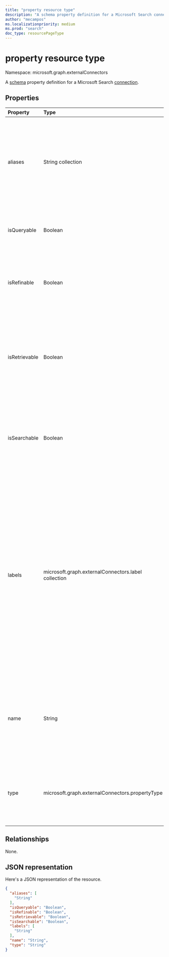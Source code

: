 ```yaml
---
title: "property resource type"
description: "A schema property definition for a Microsoft Search connection."
author: "mecampos"
ms.localizationpriority: medium
ms.prod: "search"
doc_type: resourcePageType
---
```


# property resource type

Namespace: microsoft.graph.externalConnectors



A [schema](externalconnectors-schema.md) property definition for a Microsoft Search [connection](externalconnectors-externalconnection.md).

## Properties
|Property|Type|Description|
|:---|:---|:---|
|aliases|String collection|A set of aliases or a friendly name for the property. Maximum 32 characters. Only alphanumeric characters allowed. For example, each string may not contain control characters, whitespace, or any of the following: `:`, `;`, `,`, `(`, `)`, `[`, `]`, `{`, `}`, `%`, `$`, `+`, `!`, `*`, `=`, `&`, `?`, `@`, `#`, `\`, `~`, `'`, `"`, `<`, `>`, `` ` ``, `^`. Optional.|
|isQueryable|Boolean|Specifies if the property is queryable. Queryable properties can be used in [Keyword Query Language (KQL) queries](/sharepoint/dev/general-development/keyword-query-language-kql-syntax-reference). Optional.|
|isRefinable|Boolean|Specifies if the property is refinable.  Refinable properties can be used to filter search results in the [Search API](search-api-overview.md) and add a refiner control in the Microsoft Search user experience. Optional.|
|isRetrievable|Boolean|Specifies if the property is retrievable. Retrievable properties are returned in the result set when items are returned by the search API. Retrievable properties are also available to add to the display template used to render search results. Optional.|
|isSearchable|Boolean|Specifies if the property is searchable. Only properties of type `String` or `StringCollection` can be searchable. Nonsearchable properties aren't added to the search index. Optional.|
|labels|microsoft.graph.externalConnectors.label collection|Specifies one or more well-known tags added against a property. Labels help Microsoft Search understand the semantics of the data in the connection. Adding appropriate labels would result in an enhanced search experience (for example, better relevance). Optional.<br><br>The possible values are: `title`, `url`, `createdBy`, `lastModifiedBy`, `authors`, `createdDateTime`, `lastModifiedDateTime`, `fileName`, `fileExtension`, `unknownFutureValue`, `iconUrl`. You must use the `Prefer: include-unknown-enum-members` request header to get the following value in this [evolvable enum](/graph/best-practices-concept#handling-future-members-in-evolvable-enumerations): `iconUrl`.|
|name|String|The name of the property. Maximum 32 characters. Only alphanumeric characters allowed. For example, each string may not contain control characters, whitespace, or any of the following: `:`, `;`, `,`, `(`, `)`, `[`, `]`, `{`, `}`, `%`, `$`, `+`, `!`, `*`, `=`, `&`, `?`, `@`, `#`, `\`, `~`, `'`, `"`, `<`, `>`, `` ` ``, `^`.  Required.|
|type|microsoft.graph.externalConnectors.propertyType|The data type of the property. Possible values are: `string`, `int64`, `double`, `dateTime`, `boolean`, `stringCollection`, `int64Collection`, `doubleCollection`, `dateTimeCollection`, `unknownFutureValue`.|

## Relationships
None.

## JSON representation
Here's a JSON representation of the resource.
<!-- {
  "blockType": "resource",
  "@odata.type": "microsoft.graph.externalConnectors.property"
}
-->
``` json
{
  "aliases": [
    "String"
  ],
  "isQueryable": "Boolean",
  "isRefinable": "Boolean",
  "isRetrievable": "Boolean",
  "isSearchable": "Boolean",
  "labels": [
    "String"
  ],
  "name": "String",
  "type": "String"
}
```


